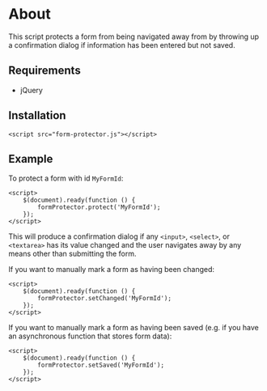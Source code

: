 About
=====

This script protects a form from being navigated away from by throwing up a confirmation dialog if information has been entered but not saved.

Requirements
------------

* jQuery

Installation
------------

    <script src="form-protector.js"></script>

Example
-------

To protect a form with id `MyFormId`:

    <script>
        $(document).ready(function () {
            formProtector.protect('MyFormId');
        });
    </script>

This will produce a confirmation dialog if any `<input>`, `<select>`, or `<textarea>` has its value changed and the user navigates away by any means other than submitting the form.

If you want to manually mark a form as having been changed:

    <script>
        $(document).ready(function () {
            formProtector.setChanged('MyFormId');
        });
    </script>

If you want to manually mark a form as having been saved (e.g. if you have an asynchronous function that stores form data):

    <script>
        $(document).ready(function () {
            formProtector.setSaved('MyFormId');
        });
    </script>